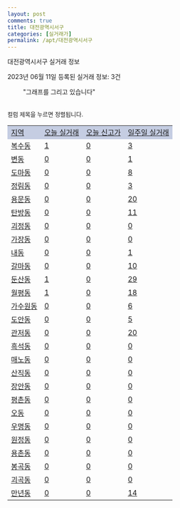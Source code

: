 ```yaml
---
layout: post
comments: true
title: 대전광역시서구
categories: [실거래가]
permalink: /apt/대전광역시서구
---
```


대전광역시서구 실거래 정보

2023년 06월 11일 등록된 실거래 정보: 3건

<!--<script async src="https://pagead2.googlesyndication.com/pagead/js/adsbygoogle.js?client=ca-pub-3485438051770037"
 crossorigin="anonymous"></script>-->

<script type="text/javascript">
  google.charts.load('current', {'packages':['corechart']});
  google.charts.setOnLoadCallback(drawChart);

  function drawChart() {
    var data = google.visualization.arrayToDataTable([['거래일', '매매', '전월세', '전매'], ['21-01', 4, 8, 0], ['21-02', 0, 1, 0], ['21-03', 0, 9, 0], ['21-04', 0, 2, 0], ['21-05', 15, 0, 0], ['21-06', 257, 364, 2], ['21-07', 415, 572, 4], ['21-08', 385, 521, 3], ['21-09', 353, 391, 3], ['21-10', 378, 576, 0], ['21-11', 246, 560, 4], ['21-12', 214, 682, 1], ['22-01', 208, 743, 0], ['22-02', 196, 798, 1], ['22-03', 214, 635, 3], ['22-04', 258, 712, 1], ['22-05', 194, 561, 2], ['22-06', 160, 624, 5], ['22-07', 135, 585, 5], ['22-08', 155, 610, 5], ['22-09', 141, 571, 4], ['22-10', 183, 635, 2], ['22-11', 146, 679, 2], ['22-12', 167, 781, 1], ['23-01', 246, 741, 2], ['23-02', 359, 867, 0], ['23-03', 369, 786, 0], ['23-04', 376, 664, 8], ['23-05', 310, 579, 33], ['23-06', 42, 88, 14]]);

    var options = {
      title: '최근 1년간 유형별 거래량 추이',
      legend: { position: 'bottom' }
    };

    setTimeout(function() {
        var chart = new google.visualization.LineChart(document.getElementById('columnchart_material'));
        chart.draw(data, (options));
        document.getElementById('loading').style.display = 'none';
        var dayLabel = (new Date()).getDay();
        if (dayLabel < 2) {
            sorttable.innerSortFunction.apply(document.getElementById('week'), []);
            sorttable.innerSortFunction.apply(document.getElementById('week'), []);        
        }
        else {
            sorttable.innerSortFunction.apply(document.getElementById('today'), []);
            sorttable.innerSortFunction.apply(document.getElementById('today'), []);
        }
    }, 200);

  }
</script>

<div id="loading" style="z-index:20; display: block; margin-left: 35px">"그래프를 그리고 있습니다"</div>
<div id="columnchart_material" style="width: 95%; margin-left: -35px; display: block"></div>
<!--<div style="width: 95%; margin-left: -35px; display: block">
      <script async src="https://pagead2.googlesyndication.com/pagead/js/adsbygoogle.js?client=ca-pub-3485438051770037"
          crossorigin="anonymous"></script>
      <ins class="adsbygoogle"
          style="display:block"
          data-ad-format="fluid"
          data-ad-layout-key="-fb+5w+4e-db+86"
          data-ad-client="ca-pub-3485438051770037"
          data-ad-slot="1827090281"></ins>
      <script>
          (adsbygoogle = window.adsbygoogle || []).push({});
      </script>
</div>-->
<br>

<font size='small' style='font-size: small;'>컬럼 제목을 누르면 정렬됩니다.</font>
<table class="sortable">
  <tr style='background-color: rgba(114, 132, 186,0.4);'>
    <td id="region"><a href="#">지역</a></td>
    <td id="today"><a href="#">오늘 실거래</a></td>
    <td id="today_new"><a href="#">오늘 신고가</a></td>
    <td id="week"><a href="#">일주일 실거래</a></td>
  </tr>

  
  <tr class="item">
    <td><a href="대전광역시서구복수동">복수동</a></td>
    <td><a href="대전광역시서구복수동">1</a></td>
    <td><a href="대전광역시서구복수동">0</a></td>
    <td><a href="대전광역시서구복수동">3</a></td>
  </tr>
    

  <tr class="item">
    <td><a href="대전광역시서구변동">변동</a></td>
    <td><a href="대전광역시서구변동">0</a></td>
    <td><a href="대전광역시서구변동">0</a></td>
    <td><a href="대전광역시서구변동">1</a></td>
  </tr>
    

  <tr class="item">
    <td><a href="대전광역시서구도마동">도마동</a></td>
    <td><a href="대전광역시서구도마동">0</a></td>
    <td><a href="대전광역시서구도마동">0</a></td>
    <td><a href="대전광역시서구도마동">8</a></td>
  </tr>
    

  <tr class="item">
    <td><a href="대전광역시서구정림동">정림동</a></td>
    <td><a href="대전광역시서구정림동">0</a></td>
    <td><a href="대전광역시서구정림동">0</a></td>
    <td><a href="대전광역시서구정림동">3</a></td>
  </tr>
    

  <tr class="item">
    <td><a href="대전광역시서구용문동">용문동</a></td>
    <td><a href="대전광역시서구용문동">0</a></td>
    <td><a href="대전광역시서구용문동">0</a></td>
    <td><a href="대전광역시서구용문동">20</a></td>
  </tr>
    

  <tr class="item">
    <td><a href="대전광역시서구탄방동">탄방동</a></td>
    <td><a href="대전광역시서구탄방동">0</a></td>
    <td><a href="대전광역시서구탄방동">0</a></td>
    <td><a href="대전광역시서구탄방동">11</a></td>
  </tr>
    

  <tr class="item">
    <td><a href="대전광역시서구괴정동">괴정동</a></td>
    <td><a href="대전광역시서구괴정동">0</a></td>
    <td><a href="대전광역시서구괴정동">0</a></td>
    <td><a href="대전광역시서구괴정동">0</a></td>
  </tr>
    

  <tr class="item">
    <td><a href="대전광역시서구가장동">가장동</a></td>
    <td><a href="대전광역시서구가장동">0</a></td>
    <td><a href="대전광역시서구가장동">0</a></td>
    <td><a href="대전광역시서구가장동">0</a></td>
  </tr>
    

  <tr class="item">
    <td><a href="대전광역시서구내동">내동</a></td>
    <td><a href="대전광역시서구내동">0</a></td>
    <td><a href="대전광역시서구내동">0</a></td>
    <td><a href="대전광역시서구내동">1</a></td>
  </tr>
    

  <tr class="item">
    <td><a href="대전광역시서구갈마동">갈마동</a></td>
    <td><a href="대전광역시서구갈마동">0</a></td>
    <td><a href="대전광역시서구갈마동">0</a></td>
    <td><a href="대전광역시서구갈마동">10</a></td>
  </tr>
    

  <tr class="item">
    <td><a href="대전광역시서구둔산동">둔산동</a></td>
    <td><a href="대전광역시서구둔산동">1</a></td>
    <td><a href="대전광역시서구둔산동">0</a></td>
    <td><a href="대전광역시서구둔산동">29</a></td>
  </tr>
    

  <tr class="item">
    <td><a href="대전광역시서구월평동">월평동</a></td>
    <td><a href="대전광역시서구월평동">1</a></td>
    <td><a href="대전광역시서구월평동">0</a></td>
    <td><a href="대전광역시서구월평동">18</a></td>
  </tr>
    

  <tr class="item">
    <td><a href="대전광역시서구가수원동">가수원동</a></td>
    <td><a href="대전광역시서구가수원동">0</a></td>
    <td><a href="대전광역시서구가수원동">0</a></td>
    <td><a href="대전광역시서구가수원동">6</a></td>
  </tr>
    

  <tr class="item">
    <td><a href="대전광역시서구도안동">도안동</a></td>
    <td><a href="대전광역시서구도안동">0</a></td>
    <td><a href="대전광역시서구도안동">0</a></td>
    <td><a href="대전광역시서구도안동">5</a></td>
  </tr>
    

  <tr class="item">
    <td><a href="대전광역시서구관저동">관저동</a></td>
    <td><a href="대전광역시서구관저동">0</a></td>
    <td><a href="대전광역시서구관저동">0</a></td>
    <td><a href="대전광역시서구관저동">20</a></td>
  </tr>
    

  <tr class="item">
    <td><a href="대전광역시서구흑석동">흑석동</a></td>
    <td><a href="대전광역시서구흑석동">0</a></td>
    <td><a href="대전광역시서구흑석동">0</a></td>
    <td><a href="대전광역시서구흑석동">0</a></td>
  </tr>
    

  <tr class="item">
    <td><a href="대전광역시서구매노동">매노동</a></td>
    <td><a href="대전광역시서구매노동">0</a></td>
    <td><a href="대전광역시서구매노동">0</a></td>
    <td><a href="대전광역시서구매노동">0</a></td>
  </tr>
    

  <tr class="item">
    <td><a href="대전광역시서구산직동">산직동</a></td>
    <td><a href="대전광역시서구산직동">0</a></td>
    <td><a href="대전광역시서구산직동">0</a></td>
    <td><a href="대전광역시서구산직동">0</a></td>
  </tr>
    

  <tr class="item">
    <td><a href="대전광역시서구장안동">장안동</a></td>
    <td><a href="대전광역시서구장안동">0</a></td>
    <td><a href="대전광역시서구장안동">0</a></td>
    <td><a href="대전광역시서구장안동">0</a></td>
  </tr>
    

  <tr class="item">
    <td><a href="대전광역시서구평촌동">평촌동</a></td>
    <td><a href="대전광역시서구평촌동">0</a></td>
    <td><a href="대전광역시서구평촌동">0</a></td>
    <td><a href="대전광역시서구평촌동">0</a></td>
  </tr>
    

  <tr class="item">
    <td><a href="대전광역시서구오동">오동</a></td>
    <td><a href="대전광역시서구오동">0</a></td>
    <td><a href="대전광역시서구오동">0</a></td>
    <td><a href="대전광역시서구오동">0</a></td>
  </tr>
    

  <tr class="item">
    <td><a href="대전광역시서구우명동">우명동</a></td>
    <td><a href="대전광역시서구우명동">0</a></td>
    <td><a href="대전광역시서구우명동">0</a></td>
    <td><a href="대전광역시서구우명동">0</a></td>
  </tr>
    

  <tr class="item">
    <td><a href="대전광역시서구원정동">원정동</a></td>
    <td><a href="대전광역시서구원정동">0</a></td>
    <td><a href="대전광역시서구원정동">0</a></td>
    <td><a href="대전광역시서구원정동">0</a></td>
  </tr>
    

  <tr class="item">
    <td><a href="대전광역시서구용촌동">용촌동</a></td>
    <td><a href="대전광역시서구용촌동">0</a></td>
    <td><a href="대전광역시서구용촌동">0</a></td>
    <td><a href="대전광역시서구용촌동">0</a></td>
  </tr>
    

  <tr class="item">
    <td><a href="대전광역시서구봉곡동">봉곡동</a></td>
    <td><a href="대전광역시서구봉곡동">0</a></td>
    <td><a href="대전광역시서구봉곡동">0</a></td>
    <td><a href="대전광역시서구봉곡동">0</a></td>
  </tr>
    

  <tr class="item">
    <td><a href="대전광역시서구괴곡동">괴곡동</a></td>
    <td><a href="대전광역시서구괴곡동">0</a></td>
    <td><a href="대전광역시서구괴곡동">0</a></td>
    <td><a href="대전광역시서구괴곡동">0</a></td>
  </tr>
    

  <tr class="item">
    <td><a href="대전광역시서구만년동">만년동</a></td>
    <td><a href="대전광역시서구만년동">0</a></td>
    <td><a href="대전광역시서구만년동">0</a></td>
    <td><a href="대전광역시서구만년동">14</a></td>
  </tr>
    


</table>


    
